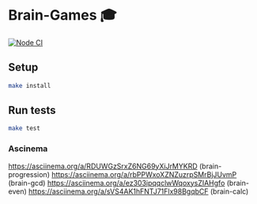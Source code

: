 # Brain-Games 🎓

[![Node CI](https://github.com/pavel-else/frontend-project-lvl1/workflows/Node%20CI/badge.svg)](https://github.com/pavel-else/frontend-project-lvl1/actions)

## Setup

```sh
make install
```

## Run tests

```sh
make test
```

### Ascinema

https://asciinema.org/a/RDUWGzSrxZ6NG69yXiJrMYKRD (brain-progression)
https://asciinema.org/a/rbPPWxoXZNZuzrpSMrBjJUvmP (brain-gcd)
https://asciinema.org/a/ez303ipqqclwWqoxysZIAHgfo (brain-even)
https://asciinema.org/a/sVS4AK1hFNTJ71Flx98BgqbCF (brain-calc)
